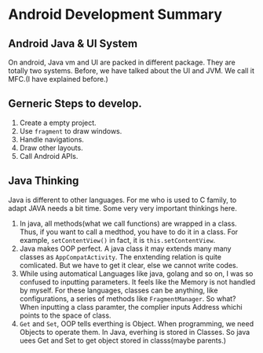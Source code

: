 # Android Development Summary

## Android Java & UI System

On android, Java vm and UI are packed in different package.
They are totally two systems.
Before, we have talked about the UI and JVM. We call it MFC.(I have explained before.)

## Gerneric Steps to develop.

1. Create a empty project.
2. Use `fragment` to draw windows.
3. Handle navigations.
4. Draw other layouts.
5. Call Android APIs.

## Java Thinking

Java is different to other languages. For me who is used to C family, to adapt JAVA needs a bit time.
Some very very important thinkings here.
1. In java, all methods(what we call functions) are wrapped in a class. Thus, if you want to call a medthod, you have to do it in a class. For example,  `setContentView()` in fact, it is `this.setContentView`.
2. Java makes OOP perfect. A java class it may extends many many classes as `AppCompatActivity`. The enxtending relation is quite comlicated. But we have to get it clear, else we cannot write codes.
3. While using automatical Languages like java, golang and so on, I was so confused to inputting parameters. It feels like the Memory is not handled by myself. For these languages, classes can be anything, like configurations, a series of methods like `FragmentManager`. So what? When inputting a class paramter, the complier inputs Address whichi points to the space of class.
4. `Get` and `Set`, OOP tells everthing is Object. When programming, we need Objects to operate them. In Java, everhing is stored in Classes. So java uees Get and Set to get object stored in classs(maybe parents.)
